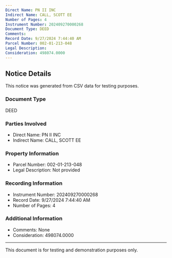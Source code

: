 ```yaml
---
Direct Name: PN II INC
Indirect Name: CALL, SCOTT EE
Number of Pages: 4
Instrument Number: 202409270000268
Document Type: DEED
Comments: 
Record Date: 9/27/2024 7:44:40 AM
Parcel Number: 002-01-213-048
Legal Description: 
Consideration: 498074.0000
---
```


## Notice Details

This notice was generated from CSV data for testing purposes.

### Document Type
DEED

### Parties Involved
- Direct Name: PN II INC
- Indirect Name: CALL, SCOTT EE

### Property Information
- Parcel Number: 002-01-213-048
- Legal Description: Not provided

### Recording Information
- Instrument Number: 202409270000268
- Record Date: 9/27/2024 7:44:40 AM
- Number of Pages: 4

### Additional Information
- Comments: None
- Consideration: 498074.0000

---

This document is for testing and demonstration purposes only.
